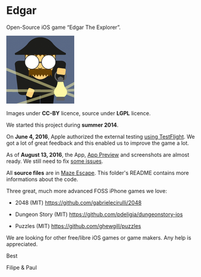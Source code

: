 # Edgar

Open-Source iOS game “Edgar The Explorer”.

![iOS icon](/Media.xcassets/AppIcon.appiconset/icon-01%403x.png?raw=true "Edgar The Explorer App Icon")

Images under **CC-BY** licence, source under **LGPL** licence.

We started this project during **summer 2014**.

On **June 4, 2016**, Apple authorized the external testing [using TestFlight](https://developer.apple.com/testflight/). We got a lot of great feedback and this enabled us to improve the game a lot.

As of **August 13, 2016**, the App, [App Preview](https://developer.apple.com/app-store/app-previews/) and screenshots are almost ready. We still need to fix [some issues](issues).

All **source files** are in [Maze Escape](Maze%20Escape). This folder's README contains more informations about the code.

Three great, much more advanced FOSS iPhone games we love:

* 2048 (MIT) https://github.com/gabrielecirulli/2048

* Dungeon Story (MIT) https://github.com/pdeligia/dungeonstory-ios

* Puzzles (MIT) https://github.com/ghewgill/puzzles

We are looking for other free/libre iOS games or game makers. Any help is appreciated.

Best

Filipe & Paul
